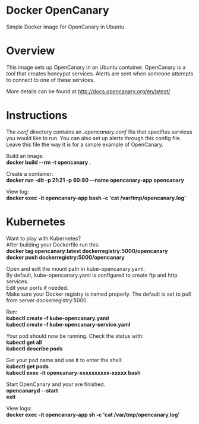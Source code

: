 # Docker OpenCanary
Simple Docker image for OpenCanary in Ubuntu

# Overview
This image sets up OpenCanary in an Ubuntu container.  OpenCanary is a tool that creates honeypot services.  Alerts are sent when someone attempts to connect to one of these services.

More details can be found at http://docs.opencanary.org/en/latest/

# Instructions

The <i>conf</i> directory contains an <i>.opencanary.conf</i> file that specifies services you would like to run.  You can also set up alerts through this config file.  Leave this file the way it is for a simple example of OpenCanary.

Build an image:<br>
<b>docker build --rm -t opencanary .</b>

Create a container:<br>
<b>docker run -dit -p 21:21 -p 80:80 --name opencanary-app opencanary</b>

View log:<br>
<b>docker exec -it opencanary-app bash -c 'cat /var/tmp/opencanary.log'</b>

# Kubernetes

Want to play with Kubernetes?<br>
After building your Dockerfile run this:<br>
<b>docker tag opencanary:latest dockerregistry:5000/opencanary</b><br>
<b>docker push dockerregistry:5000/opencanary</b>

Open and edit the mount path in kube-opencanary.yaml.<br>
By default, kube-opencanary.yaml is configured to create ftp and http services.<br>
Edit your ports if needed.<br>
Make sure your Docker registry is named properly.  The default is set to pull
from server dockerregistry:5000.

Run:<br>
<b>kubectl create -f kube-opencanary.yaml</b><br>
<b>kubectl create -f kube-opencanary-service.yaml</b>

Your pod should now be running.  Check the status with:<br>
<b>kubectl get all</b><br>
<b>kubectl describe pods</b>

Get your pod name and use it to enter the shell:<br>
<b>kubectl get pods</b><br>
<b>kubectl exec -it opencanary-xxxxxxxxxx-xxxxx bash</b>

Start OpenCanary and your are finished.<br>
<b>opencanaryd --start</b><br>
<b>exit</b>

View logs:<br>
<b>docker exec -it opencanary-app sh -c 'cat /var/tmp/opencanary.log'</b>
